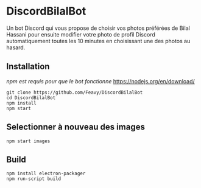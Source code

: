 # DiscordBilalBot

Un bot Discord qui vous propose de choisir vos photos préférées de Bilal Hassani pour ensuite modifier votre photo de profil Discord automatiquement toutes les 10 minutes en choisissant une des photos au hasard.

## Installation

*npm est requis pour que le bot fonctionne* https://nodejs.org/en/download/

```
git clone https://github.com/Feavy/DiscordBilalBot
cd DiscordBilalBot
npm install
npm start
```

## Selectionner à nouveau des images

```
npm start images
```

## Build

```
npm install electron-packager
npm run-script build
```
